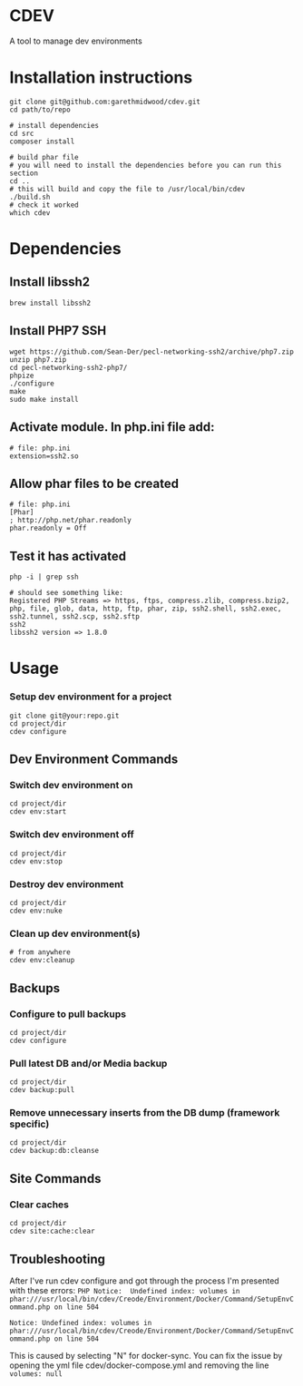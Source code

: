 # CDEV
A tool to manage dev environments

# Installation instructions
```
git clone git@github.com:garethmidwood/cdev.git
cd path/to/repo
```
```
# install dependencies
cd src
composer install
```
```
# build phar file
# you will need to install the dependencies before you can run this section
cd ..
# this will build and copy the file to /usr/local/bin/cdev
./build.sh
# check it worked
which cdev
```


# Dependencies

## Install libssh2
```
brew install libssh2
```

## Install PHP7 SSH
```
wget https://github.com/Sean-Der/pecl-networking-ssh2/archive/php7.zip
unzip php7.zip
cd pecl-networking-ssh2-php7/
phpize
./configure
make
sudo make install
```

## Activate module. In php.ini file add:
```
# file: php.ini
extension=ssh2.so
```

## Allow phar files to be created
```
# file: php.ini
[Phar]
; http://php.net/phar.readonly
phar.readonly = Off
```

## Test it has activated
```
php -i | grep ssh

# should see something like:
Registered PHP Streams => https, ftps, compress.zlib, compress.bzip2, php, file, glob, data, http, ftp, phar, zip, ssh2.shell, ssh2.exec, ssh2.tunnel, ssh2.scp, ssh2.sftp
ssh2
libssh2 version => 1.8.0
```


# Usage

### Setup dev environment for a project
```
git clone git@your:repo.git
cd project/dir
cdev configure
```

## Dev Environment Commands

### Switch dev environment on
```
cd project/dir
cdev env:start
```

### Switch dev environment off
```
cd project/dir
cdev env:stop
```

### Destroy dev environment
```
cd project/dir
cdev env:nuke
```

### Clean up dev environment(s)
```
# from anywhere
cdev env:cleanup
```


## Backups
### Configure to pull backups
```
cd project/dir
cdev configure
```

### Pull latest DB and/or Media backup
```
cd project/dir
cdev backup:pull
```

### Remove unnecessary inserts from the DB dump (framework specific)
```
cd project/dir
cdev backup:db:cleanse
```


## Site Commands
### Clear caches
```
cd project/dir
cdev site:cache:clear
```


## Troubleshooting ##
After I've run cdev configure and got through the process I'm presented with these errors:
```PHP Notice:  Undefined index: volumes in phar:///usr/local/bin/cdev/Creode/Environment/Docker/Command/SetupEnvCommand.php on line 504```

```Notice: Undefined index: volumes in phar:///usr/local/bin/cdev/Creode/Environment/Docker/Command/SetupEnvCommand.php on line 504```

This is caused by selecting "N" for docker-sync. You can fix the issue by opening the yml file cdev/docker-compose.yml and removing the line
```volumes: null```